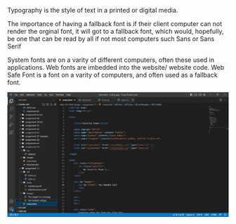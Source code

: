 
Typography is the style of text in a printed or digital media.

The importance of having a fallback font is if their client computer can not render the orginal font, it will got to a fallback font, which would, hopefully, be one that can be read by all if not most computers such Sans or Sans Serif

System fonts are on a varity of different computers, often these used in applications. Web fonts are imbedded into the website/ website code. Web Safe Font is a font on a varity of computers, and often used as a fallback font. 


![screenshot](./images/screenshot.png)